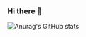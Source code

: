 ### Hi there 👋
![Anurag's GitHub stats](https://github-readme-stats.vercel.app/api?username=EVysotskiy&show_icons=true&theme=radical)
